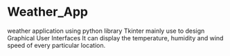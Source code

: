 # Weather_App
weather application using python library Tkinter mainly use to design Graphical User Interfaces
It can display the temperature, humidity and wind speed of every particular location.
